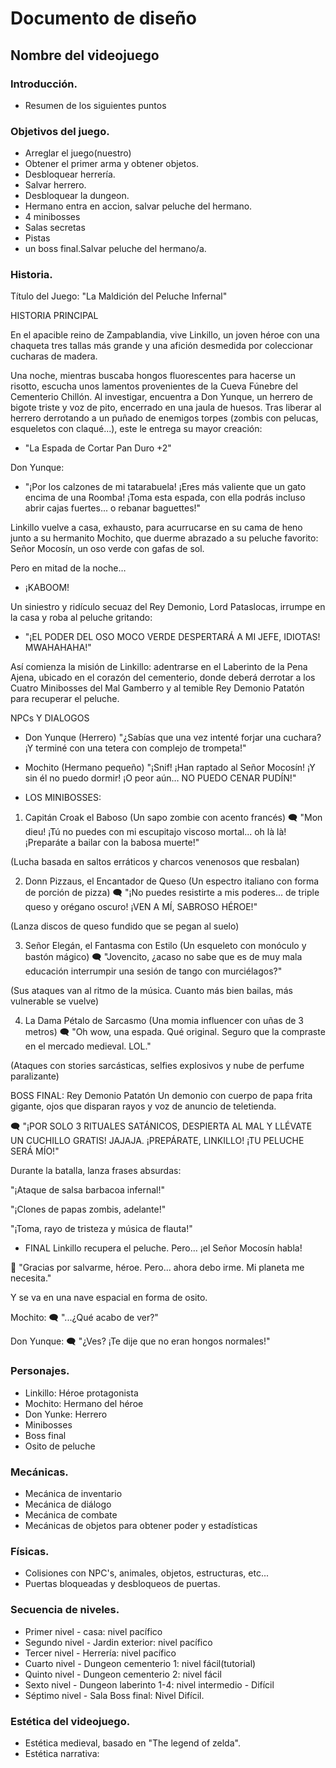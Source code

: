 # Documento de diseño

## Nombre del videojuego




### **Introducción**.
- Resumen de los siguientes puntos

### **Objetivos del juego.**

- Arreglar el juego(nuestro)
- Obtener el primer arma y obtener objetos.
- Desbloquear herrería.
- Salvar herrero.
- Desbloquear la dungeon.
- Hermano entra en accion, salvar peluche del hermano.
- 4 minibosses
- Salas secretas
- Pistas
- un boss final.Salvar peluche del hermano/a.


### **Historia.**

Título del Juego:
"La Maldición del Peluche Infernal"

 HISTORIA PRINCIPAL

En el apacible reino de Zampablandia, vive Linkillo, un joven héroe con una chaqueta tres tallas más grande y una afición desmedida por coleccionar cucharas de madera.

Una noche, mientras buscaba hongos fluorescentes para hacerse un risotto, escucha unos lamentos provenientes de la Cueva Fúnebre del Cementerio Chillón. Al investigar, encuentra a Don Yunque, un herrero de bigote triste y voz de pito, encerrado en una jaula de huesos. Tras liberar al herrero derrotando a un puñado de enemigos torpes (zombis con pelucas, esqueletos con claqué...), este le entrega su mayor creación:

* "La Espada de Cortar Pan Duro +2"

Don Yunque:

* "¡Por los calzones de mi tatarabuela! ¡Eres más valiente que un gato encima de una Roomba! ¡Toma esta espada, con ella podrás incluso abrir cajas fuertes... o rebanar baguettes!"

Linkillo vuelve a casa, exhausto, para acurrucarse en su cama de heno junto a su hermanito Mochito, que duerme abrazado a su peluche favorito: Señor Mocosín, un oso verde con gafas de sol.

Pero en mitad de la noche…

* ¡KABOOM!

Un siniestro y ridículo secuaz del Rey Demonio, Lord Pataslocas, irrumpe en la casa y roba al peluche gritando:

*  "¡EL PODER DEL OSO MOCO VERDE DESPERTARÁ A MI JEFE, IDIOTAS! MWAHAHAHA!"

Así comienza la misión de Linkillo: adentrarse en el Laberinto de la Pena Ajena, ubicado en el corazón del cementerio, donde deberá derrotar a los Cuatro Minibosses del Mal Gamberro y al temible Rey Demonio Patatón para recuperar el peluche.

 NPCs Y DIALOGOS
* Don Yunque (Herrero)
"¿Sabías que una vez intenté forjar una cuchara? ¡Y terminé con una tetera con complejo de trompeta!"

* Mochito (Hermano pequeño)
"¡Snif! ¡Han raptado al Señor Mocosín! ¡Y sin él no puedo dormir! ¡O peor aún… NO PUEDO CENAR PUDÍN!"


* LOS MINIBOSSES:
1.  Capitán Croak el Baboso (Un sapo zombie con acento francés)
🗨️ "Mon dieu! ¡Tú no puedes con mi escupitajo viscoso mortal... oh là là! ¡Preparáte a bailar con la babosa muerte!"

(Lucha basada en saltos erráticos y charcos venenosos que resbalan)

2.  Donn Pizzaus, el Encantador de Queso (Un espectro italiano con forma de porción de pizza)
🗨️ "¡No puedes resistirte a mis poderes... de triple queso y orégano oscuro! ¡VEN A MÍ, SABROSO HÉROE!"

(Lanza discos de queso fundido que se pegan al suelo)

3.  Señor Elegán, el Fantasma con Estilo (Un esqueleto con monóculo y bastón mágico)
🗨️ "Jovencito, ¿acaso no sabe que es de muy mala educación interrumpir una sesión de tango con murciélagos?"

(Sus ataques van al ritmo de la música. Cuanto más bien bailas, más vulnerable se vuelve)

4.  La Dama Pétalo de Sarcasmo (Una momia influencer con uñas de 3 metros)
🗨️ "Oh wow, una espada. Qué original. Seguro que la compraste en el mercado medieval. LOL."

(Ataques con stories sarcásticas, selfies explosivos y nube de perfume paralizante)

 BOSS FINAL: Rey Demonio Patatón
Un demonio con cuerpo de papa frita gigante, ojos que disparan rayos y voz de anuncio de teletienda.

🗨️ "¡POR SOLO 3 RITUALES SATÁNICOS, DESPIERTA AL MAL Y LLÉVATE UN CUCHILLO GRATIS! JAJAJA. ¡PREPÁRATE, LINKILLO! ¡TU PELUCHE SERÁ MÍO!"

Durante la batalla, lanza frases absurdas:

"¡Ataque de salsa barbacoa infernal!"

"¡Clones de papas zombis, adelante!"

"¡Toma, rayo de tristeza y música de flauta!"

* FINAL 
Linkillo recupera el peluche. Pero… ¡el Señor Mocosín habla!

🧸 "Gracias por salvarme, héroe. Pero... ahora debo irme. Mi planeta me necesita."

Y se va en una nave espacial en forma de osito.

Mochito:
🗨️ "...¿Qué acabo de ver?"

Don Yunque:
🗨️ "¿Ves? ¡Te dije que no eran hongos normales!"


### **Personajes.**

- Linkillo: Héroe protagonista
- Mochito: Hermano del héroe
- Don Yunke: Herrero
- Minibosses
- Boss final
- Osito de peluche

### **Mecánicas.**
- Mecánica de inventario
- Mecánica de diálogo
- Mecánica de combate
- Mecánicas de objetos para obtener poder y estadísticas

### **Físicas.**
- Colisiones con NPC's, animales, objetos, estructuras, etc...
- Puertas bloqueadas y desbloqueos de puertas.

### **Secuencia de niveles.**
- Primer nivel - casa: nivel pacífico
- Segundo nivel - Jardin exterior: nivel pacífico
- Tercer nivel - Herrería: nivel pacífico
- Cuarto nivel - Dungeon cementerio 1: nivel fácil(tutorial)
- Quinto nivel - Dungeon cementerio 2: nivel fácil
- Sexto nivel - Dungeon laberinto 1-4: nivel intermedio - Difícil
- Séptimo nivel - Sala Boss final: Nivel Difícil.

### **Estética del videojuego.**
- Estética medieval, basado en "The legend of zelda".
- Estética narrativa: 
